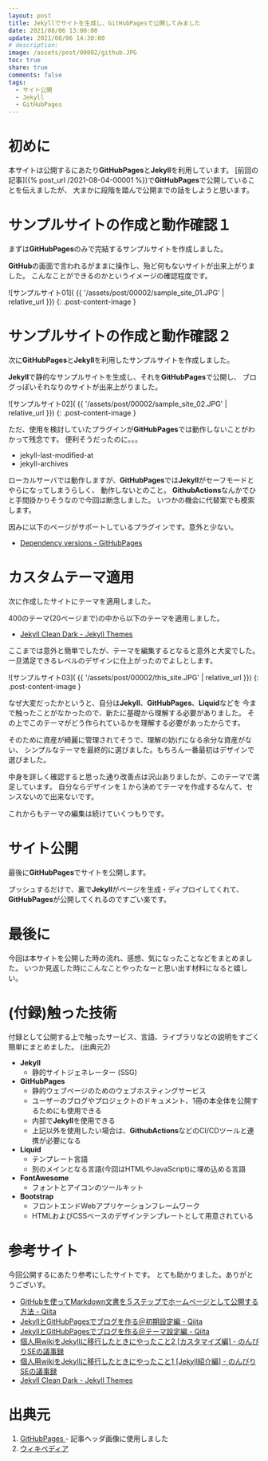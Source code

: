```yaml
---
layout: post
title: Jekyllでサイトを生成し、GitHubPagesで公開してみました
date: 2021/08/06 13:00:00
update: 2021/08/06 14:30:00
# description: 
image: /assets/post/00002/github.JPG
toc: true
share: true
comments: false
tags:
  - サイト公開
  - Jekyll
  - GitHubPages
---
```


# 初めに

本サイトは公開するにあたり**GitHubPages**と**Jekyll**を利用しています。
[前回の記事]({% post_url /2021-08-04-00001 %})で**GitHubPages**で公開していることを伝えましたが、
大まかに段階を踏んで公開までの話をしようと思います。


# サンプルサイトの作成と動作確認１

まずは**GitHubPages**のみで完結するサンプルサイトを作成しました。

**GitHub**の画面で言われるがままに操作し、殆ど何もないサイトが出来上がりました。
こんなことができるのかというイメージの確認程度です。

![サンプルサイト01](
{{ '/assets/post/00002/sample_site_01.JPG' | relative_url }})
{: .post-content-image }

# サンプルサイトの作成と動作確認２

次に**GitHubPages**と**Jekyll**を利用したサンプルサイトを作成しました。

**Jekyll**で静的なサンプルサイトを生成し、それを**GitHubPages**で公開し、
ブログっぽいそれなりのサイトが出来上がりました。

![サンプルサイト02](
{{ '/assets/post/00002/sample_site_02.JPG' | relative_url }})
{: .post-content-image }

ただ、使用を検討していたプラグインが**GitHubPages**では動作しないことがわかって残念です。
便利そうだったのに。。。

  - jekyll-last-modified-at
  - jekyll-archives

ローカルサーバでは動作しますが、**GitHubPages**では**Jekyll**がセーフモードとやらになってしまうらしく、
動作しないとのこと。
**GithubActions**なんかでひと手間掛かりそうなので今回は断念しました。
いつかの機会に代替案でも模索します。

因みに以下のページがサポートしているプラグインです。意外と少ない。

  - [Dependency versions - GitHubPages
    ](https://pages.github.com/versions/)


# カスタムテーマ適用

次に作成したサイトにテーマを適用しました。

400のテーマ(20ページまで)の中から以下のテーマを適用しました。

  - [Jekyll Clean Dark - Jekyll Themes
    ](http://jekyllthemes.org/themes/jekyll-clean-dark/)

ここまでは意外と簡単でしたが、テーマを編集するとなると意外と大変でした。
一旦満足できるレベルのデザインに仕上がったのでよしとします。

![サンプルサイト03](
{{ '/assets/post/00002/this_site.JPG' | relative_url }})
{: .post-content-image }

なぜ大変だったかというと、自分は**Jekyll**、**GitHubPages**、**Liquid**などを
今まで触ったことがなかったので、新たに基礎から理解する必要がありました。
その上でこのテーマがどう作られているかを理解する必要があったからです。

そのために資産が綺麗に管理されてそうで、理解の妨げになる余分な資産がない、
シンプルなテーマを最終的に選びました。もちろん一番最初はデザインで選びました。

中身を詳しく確認すると思った通り改善点は沢山ありましたが、このテーマで満足しています。
自分ならデザインを１から決めてテーマを作成するなんて、センスないので出来ないです。

これからもテーマの編集は続けていくつもりです。


# サイト公開

最後に**GitHubPages**でサイトを公開します。

プッシュするだけで、裏で**Jekyll**がページを生成・ディプロイしてくれて、
**GitHubPages**が公開してくれるのですごい楽です。


# 最後に

今回は本サイトを公開した時の流れ、感想、気になったことなどをまとめました。
いつか見返した時にこんなことやったなーと思い出す材料になると嬉しい。


# (付録)触った技術

付録として公開する上で触ったサービス、言語、ライブラリなどの説明をすごく簡単にまとめました。
(出典元2)

  - **Jekyll**
    - 静的サイトジェネレーター (SSG)
  - **GitHubPages**
    - 静的ウェブページのためのウェブホスティングサービス
    - ユーザーのブログやプロジェクトのドキュメント、1冊の本全体を公開するためにも使用できる
    - 内部で**Jekyll**を使用できる
    - 上記以外を使用したい場合は、**GithubActions**などのCI/CDツールと連携が必要になる
  - **Liquid**
    - テンプレート言語
    - 別のメインとなる言語(今回はHTMLやJavaScript)に埋め込める言語
  - **FontAwesome**
    - フォントとアイコンのツールキット
  - **Bootstrap**
    - フロントエンドWebアプリケーションフレームワーク
    - HTMLおよびCSSベースのデザインテンプレートとして用意されている


# 参考サイト

今回公開するにあたり参考にしたサイトです。
とても助かりました。ありがとうございす。

  - [GitHubを使ってMarkdown文書を５ステップでホームページとして公開する方法 - Qiita
    ](https://qiita.com/MahoTakara/items/3800e9dc83b530d0a050)
  - [JekyllとGitHubPagesでブログを作る＠初期設定編 - Qiita
    ](https://qiita.com/Shirokuma89/items/7d63627e3e97b030c63a)
  - [JekyllとGitHubPagesでブログを作る＠テーマ設定編 - Qiita
    ](https://qiita.com/Shirokuma89/items/0262b8f8ef7c8b7f69ef)
  - [個人用wikiをJekyllに移行したときにやったこと2 [カスタマイズ編] - のんびりSEの議事録
    ](https://carefree-se.hatenablog.com/entry/2020/07/21/110000)
  - [個人用wikiをJekyllに移行したときにやったこと1 [Jekyll紹介編] - のんびりSEの議事録
    ](https://carefree-se.hatenablog.com/entry/2020/07/20/110000)
  - [Jekyll Clean Dark - Jekyll Themes
    ](http://jekyllthemes.org/themes/jekyll-clean-dark/)


# 出典元

  1. [GitHubPages
    ](https://pages.github.com/)
    - 記事ヘッダ画像に使用しました
  2. [ウィキペディア
    ](https://ja.wikipedia.org/wiki/)



